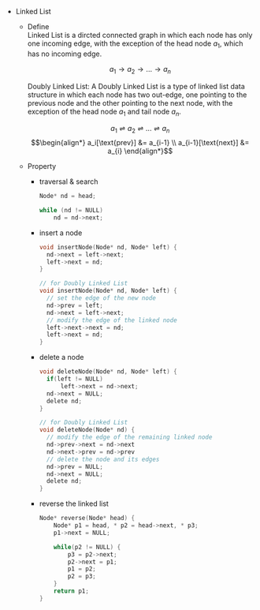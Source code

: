 * Linked List
  - Define  
    Linked List is a dircted connected graph in which each node has only one incoming edge, with the exception of the head node $a_1$, which has no incoming edge.

    $$a_1 \to a_2 \to ... \to a_n$$

    Doubly Linked List: A Doubly Linked List is a type of linked list data structure in which each node has two out-edge, one pointing to the previous node and the other pointing to the next node, with the exception of the head node $a_1$ and tail node $a_n$.   

    $$a_1 \rightleftharpoons a_2 \rightleftharpoons ... \rightleftharpoons a_n$$
    $$\begin{align*}
      a_i[\text{prev}] &= a_{i-1}  \\
      a_{i-1}[\text{next}] &= a_{i}
    \end{align*}$$


  - Property
    - traversal & search
      ```c
      Node* nd = head;

      while (nd != NULL) 
          nd = nd->next;
      ```

    - insert a node
      ```c
      void insertNode(Node* nd, Node* left) {
        nd->next = left->next;
        left->next = nd;
      }
      ``` 

      ```c
      // for Doubly Linked List
      void insertNode(Node* nd, Node* left) {
        // set the edge of the new node
        nd->prev = left;
        nd->next = left->next;
        // modify the edge of the linked node
        left->next->next = nd;
        left->next = nd;
      }
      ``` 

    - delete a node
      ```c
      void deleteNode(Node* nd, Node* left) {
        if(left != NULL)
            left->next = nd->next;
        nd->next = NULL;
        delete nd;
      }
      ``` 

      ```c
      // for Doubly Linked List
      void deleteNode(Node* nd) {
        // modify the edge of the remaining linked node
        nd->prev->next = nd->next
        nd->next->prev = nd->prev
        // delete the node and its edges
        nd->prev = NULL;
        nd->next = NULL;
        delete nd;
      }
      ``` 

    - reverse the linked list
      ```cpp
      Node* reverse(Node* head) {
          Node* p1 = head, * p2 = head->next, * p3;
          p1->next = NULL;

          while(p2 != NULL) {
              p3 = p2->next;
              p2->next = p1;
              p1 = p2;
              p2 = p3;
          }
          return p1;
      }
      ```